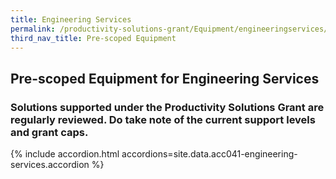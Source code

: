 ```yaml
---
title: Engineering Services
permalink: /productivity-solutions-grant/Equipment/engineeringservices/
third_nav_title: Pre-scoped Equipment
---
```


## Pre-scoped Equipment for Engineering Services

### Solutions supported under the Productivity Solutions Grant are regularly reviewed. Do take note of the current support levels and grant caps.

{% include accordion.html accordions=site.data.acc041-engineering-services.accordion %}